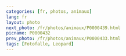 ```yaml
---
categories: [fr, photos, animaux]
lang: fr
layout: photo
next_photo: /fr/photos/animaux/P0000439.html
picname: P0000432
prev_photo: /fr/photos/animaux/P0000433.html
tags: [Fotofalle, Leopard]
---
```

